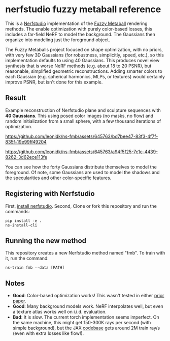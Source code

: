 # nerfstudio fuzzy metaball reference
This is a [Nerfstudio](https://github.com/nerfstudio-project/nerfstudio) implementation of the [Fuzzy Metaball](leonidk.github.io/fmb-plus) rendering methods. The enable optimization with purely color-based losses, this includes a far-field NeRF to model the background. The Gaussians then organize into modeling just the foreground object. 

The Fuzzy Metaballs project focused on shape optimization, with no priors, with very few 3D Gaussians (for robustness, simplicitly, speed, etc.), so this implementation defaults to using 40 Gaussians. This produces novel view synthesis that is worse NeRF methods (e.g. about 18 to 20 PSNR), but reasonable, simplified geometric reconstructions. Adding smarter colors to each Gaussian (e.g. spherical harmonics, MLPs, or textures) would certainly improve PSNR, but isn't done for this example.  

## Result
Example reconstruction of Nerfstudio plane and sculpture sequences with **40 Gaussians**. This using posed color images (no masks, no flow) and random initialization from a small sphere, with a few thousand iterations of optimization. 

https://github.com/leonidk/ns-fmb/assets/645763/bd7bee47-83f3-4f7f-835f-19e99ff49204

https://github.com/leonidk/ns-fmb/assets/645763/a94f5f25-7c1c-4439-8262-3d62ece113fe

You can see how the forty Gaussians distribute themselves to model the foreground. Of note, some Gaussians are used to model the shadows and the specularities and other color-specific features. 


## Registering with Nerfstudio
First, [install nerfstudio](https://docs.nerf.studio/en/latest/quickstart/installation.html). Second, Clone or fork this repository and run the commands:

```
pip install -e .
ns-install-cli
```

## Running the new method
This repository creates a new Nerfstudio method named "fmb". To train with it, run the command:
```
ns-train fmb --data [PATH]
```

## Notes

* **Good**: Color-based optimization works! This wasn't tested in either [prior](https://leonidk.github.io/fuzzy-metaballs/) [paper](https://leonidk.github.io/fmb-plus/).
* **Good**: Many background models work. NeRF interpolates well, but even a texture atlas works well on i.i.d. evaluation. 
* **Bad**: It is slow. The current torch implementation seems imperfect. On the same machine, this might get 150-300K rays per second (with simple background), but the JAX [codebase](https://leonidk.github.io/fmb-plus/) gets around 2M train ray/s (even with extra losses like flow!).  
